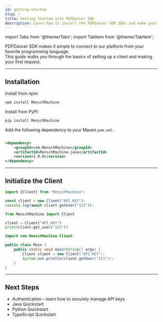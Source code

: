 ```yaml
---
id: getting-started
slug: /
title: Getting Started with PDFDancer SDK
description: Learn how to install the PDFDancer SDK SDKs and make your first request.
---
```


import Tabs from '@theme/Tabs';
import TabItem from '@theme/TabItem';

PDFDancer SDK makes it simple to connect to our platform from your favorite programming language.  
This guide walks you through the basics of setting up a client and making your first request.

---

## Installation

<Tabs>
  <TabItem value="typescript" label="TypeScript">


Install from npm:

```bash
npm install MenschMachine
```

  </TabItem>
  <TabItem value="python" label="Python">


Install from PyPI:

```bash
pip install MenschMachine
```

  </TabItem>
  <TabItem value="java" label="Java">

Add the following dependency to your Maven `pom.xml`:

```xml

<dependency>
    <groupId>com.MenschMachine</groupId>
    <artifactId>MenschMachine-java</artifactId>
    <version>1.0.0</version>
</dependency>
```

  </TabItem>
</Tabs>



---

## Initialize the Client

<Tabs>
  <TabItem value="typescript" label="TypeScript">

```ts
import {Client} from "MenschMachine";

const client = new Client("API_KEY");
console.log(await client.getUser("123"));
```

  </TabItem>
  <TabItem value="python" label="Python">

```python
from MenschMachine import Client

client = Client("API_KEY")
print(client.get_user("123"))
```

  </TabItem>
  <TabItem value="java" label="Java">

```java
import com.MenschMachine.Client;

public class Main {
    public static void main(String[] args) {
        Client client = new Client("API_KEY");
        System.out.println(client.getUser("123"));
    }
}
```

  </TabItem>
</Tabs>



---

## Next Steps

- Authentication – learn how to securely manage API keys
- Java Quickstart
- Python Quickstart
- TypeScript Quickstart
